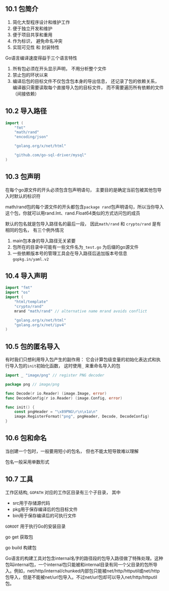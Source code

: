 ## 10.1 包简介

1. 简化大型程序设计和维护工作
2. 便于独立开发和维护
3. 便于项目共享和重用
4. 作为标识， 避免命名冲突
5. 实现可见性 和 封装特性



Go语言编译速度得益于三个语言特性

1. 所有包必须在开头显示声明， 不用分析整个文件
2. 禁止包的环状以来
3. 编译后包的目标文件不仅包含包本身的导出信息， 还记录了包的依赖关系， 编译器只需要读取每个直接导入包的目标文件， 而不需要遍历所有依赖的文件（间接依赖）



## 10.2 导入路径

```go
import (
    "fmt"
    "math/rand"
    "encoding/json"

    "golang.org/x/net/html"

    "github.com/go-sql-driver/mysql"
)
```



## 10.3 包声明

在每个go源文件的开头必须包含包声明语句， 主要目的是确定当前包被其他包导入时默认的标识符

math/rand包的每个源文件的开头都包含`package rand`包声明语句，所以当你导入这个包，你就可以用rand.Int、rand.Float64类似的方式访问包的成员

默认的包名就是包导入路径名的最后一段， 因此`math/rand` 和 `crypto/rand` 是有相同的包名， 有三个例外情况

1. main包本身的导入路径无关紧要
2. 包所在的目录中可能有一些文件名为`_test.go` 为后缀的go源文件
3. 一些依赖版本号的管理工具会在导入路径后追加版本号信息 `gopkg.in/yaml.v2`



## 10.4 导入声明

```go
import "fmt"
import "os"
import (
    "html/template"
    "crypto/rand"
    mrand "math/rand" // alternative name mrand avoids conflict

    "golang.org/x/net/html"
    "golang.org/x/net/ipv4"
)
```



## 10.5 包的匿名导入

有时我们只想利用导入包产生的副作用： 它会计算包级变量的初始化表达式和执行导入包的`init`初始化函数， 这时使用`_` 来重命名导入的包

```Go
import _ "image/png" // register PNG decoder
```



```Go
package png // image/png

func Decode(r io.Reader) (image.Image, error)
func DecodeConfig(r io.Reader) (image.Config, error)

func init() {
    const pngHeader = "\x89PNG\r\n\x1a\n"
    image.RegisterFormat("png", pngHeader, Decode, DecodeConfig)
}
```



## 10.6 包和命名

当创建一个包时，一般要用短小的包名， 但也不能太短导致难以理解

包名一般采用单数形式



## 10.7 工具

工作区结构, `GOPATH` 对应的工作区目录有三个子目录， 其中

* src用于存储源代码
* pkg用于保存编译后的包目标文件
* bin用于保存编译后的可执行文件

`GOROOT` 用于执行Go的安装目录



go get 获取包

go build 构建包



Go语言的构建工具对包含internal名字的路径段的包导入路径做了特殊处理。这种包叫internal包，一个internal包只能被和internal目录有同一个父目录的包所导入。例如，net/http/internal/chunked内部包只能被net/http/httputil或net/http包导入，但是不能被net/url包导入。不过net/url包却可以导入net/http/httputil包。



